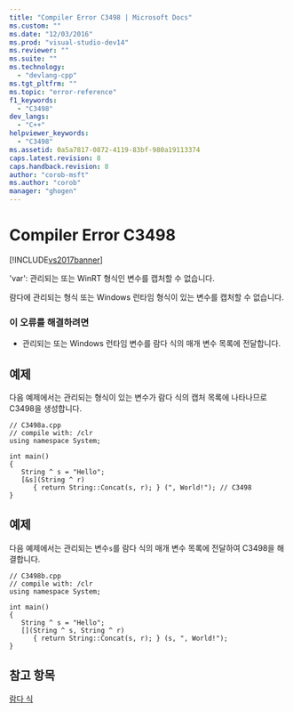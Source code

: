 ```yaml
---
title: "Compiler Error C3498 | Microsoft Docs"
ms.custom: ""
ms.date: "12/03/2016"
ms.prod: "visual-studio-dev14"
ms.reviewer: ""
ms.suite: ""
ms.technology: 
  - "devlang-cpp"
ms.tgt_pltfrm: ""
ms.topic: "error-reference"
f1_keywords: 
  - "C3498"
dev_langs: 
  - "C++"
helpviewer_keywords: 
  - "C3498"
ms.assetid: 0a5a7817-0872-4119-83bf-980a19113374
caps.latest.revision: 8
caps.handback.revision: 8
author: "corob-msft"
ms.author: "corob"
manager: "ghogen"
---
```

# Compiler Error C3498
[!INCLUDE[vs2017banner](../../assembler/inline/includes/vs2017banner.md)]

'var': 관리되는 또는 WinRT 형식인 변수를 캡처할 수 없습니다.  
  
 람다에 관리되는 형식 또는 Windows 런타임 형식이 있는 변수를 캡처할 수 없습니다.  
  
### 이 오류를 해결하려면  
  
-   관리되는 또는 Windows 런타임 변수를 람다 식의 매개 변수 목록에 전달합니다.  
  
## 예제  
 다음 예제에서는 관리되는 형식이 있는 변수가 람다 식의 캡처 목록에 나타나므로 C3498을 생성합니다.  
  
```  
// C3498a.cpp  
// compile with: /clr  
using namespace System;  
  
int main()  
{  
   String ^ s = "Hello";  
   [&s](String ^ r)   
      { return String::Concat(s, r); } (", World!"); // C3498  
}  
```  
  
## 예제  
 다음 예제에서는 관리되는 변수`s`를 람다 식의 매개 변수 목록에 전달하여 C3498을 해결합니다.  
  
```  
// C3498b.cpp  
// compile with: /clr  
using namespace System;  
  
int main()  
{  
   String ^ s = "Hello";  
   [](String ^ s, String ^ r)   
      { return String::Concat(s, r); } (s, ", World!");  
}  
```  
  
## 참고 항목  
 [람다 식](../../cpp/lambda-expressions-in-cpp.md)